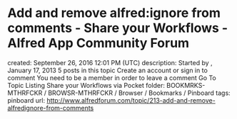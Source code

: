 # Add and remove alfred:ignore from comments - Share your Workflows - Alfred App Community Forum

created: September 26, 2016 12:01 PM (UTC)
description: Started by , January 17, 2013 5 posts in this topic Create an account or sign in to comment You need to be a member in order to leave a comment Go To Topic Listing Share your Workflows via Pocket
folder: BOOKMRKS-MTHRFCKR / BROWSR-MTHRFCKR / Browser / Bookmarks / Pinboard
tags: pinboard
url: http://www.alfredforum.com/topic/213-add-and-remove-alfredignore-from-comments